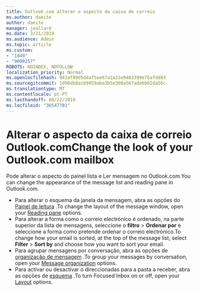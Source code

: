 ```yaml
---
title: Outlook.com alterar o aspecto da caixa de correio
ms.author: daeite
author: daeite
manager: joallard
ms.date: 3/21/2019
ms.audience: Admin
ms.topic: article
ms.custom:
- "1849"
- "9000257"
ROBOTS: NOINDEX, NOFOLLOW
localization_priority: Normal
ms.openlocfilehash: 943af80d5d4af5ee67a1a31e9483399e76afdd83
ms.sourcegitcommit: 1d98db8acb9959aba3b5e308a567ade6b62da56c
ms.translationtype: MT
ms.contentlocale: pt-PT
ms.lasthandoff: 08/22/2019
ms.locfileid: "36547701"
---
```

# <a name="change-the-look-of-your-outlookcom-mailbox"></a><span data-ttu-id="d8473-102">Alterar o aspecto da caixa de correio Outlook.com</span><span class="sxs-lookup"><span data-stu-id="d8473-102">Change the look of your Outlook.com mailbox</span></span>

<span data-ttu-id="d8473-103">Pode alterar o aspecto do painel lista e Ler mensagem no Outlook.com.</span><span class="sxs-lookup"><span data-stu-id="d8473-103">You can change the appearance of the message list and reading pane in Outlook.com.</span></span>

- <span data-ttu-id="d8473-104">Para alterar o esquema da janela da mensagem, abra as opções do [Painel de leitura](https://outlook.live.com/mail/options/mail/layout/readingPane) .</span><span class="sxs-lookup"><span data-stu-id="d8473-104">To change the layout of the message window, open your [Reading pane](https://outlook.live.com/mail/options/mail/layout/readingPane) options.</span></span>
- <span data-ttu-id="d8473-105">Para alterar a forma como o correio electrónico é ordenado, na parte superior da lista de mensagens, seleccione o **filtro** > **Ordenar por** e seleccione a forma como pretende ordenar o correio electrónico.</span><span class="sxs-lookup"><span data-stu-id="d8473-105">To change how your email is sorted, at the top of the message list, select **Filter** > **Sort by** and choose how you want to sort your email.</span></span>
- <span data-ttu-id="d8473-106">Para agrupar mensagens por conversação, abra as opções de [organização de mensagem](https://outlook.live.com/mail/options/mail/layout/conversations) .</span><span class="sxs-lookup"><span data-stu-id="d8473-106">To group your messages by conversation, open your [Message organization](https://outlook.live.com/mail/options/mail/layout/conversations) options.</span></span>
- <span data-ttu-id="d8473-107">Para activar ou desactivar o direccionadas para a pasta a receber, abra as opções de [esquema](https://outlook.live.com/mail/options/mail/layout/focused) .</span><span class="sxs-lookup"><span data-stu-id="d8473-107">To turn Focused Inbox on or off, open your [Layout](https://outlook.live.com/mail/options/mail/layout/focused) options.</span></span>